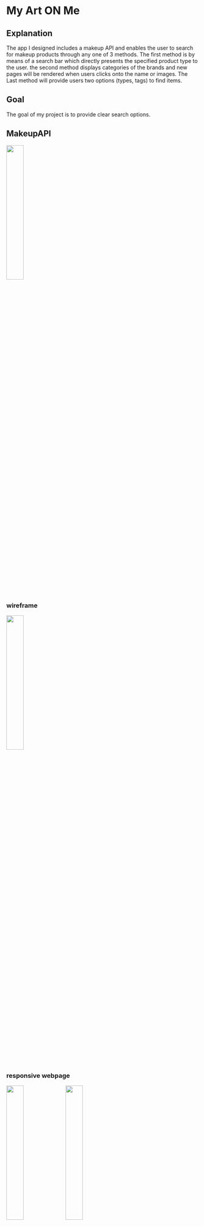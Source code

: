 # My Art ON Me

## Explanation 
The app I designed includes a makeup API and enables the user to search for makeup 
products through any one of 3 methods. 
The first method is by means of a search bar which directly presents the specified 
product type to the user. 
 the second method displays categories of the brands and 
new pages will be rendered when users clicks onto the name or images. 
The Last method will provide users two options (types, tags) to find items.

## Goal 
The goal of my project is to provide clear search options. 

## MakeupAPI

<img src ="https://user-images.githubusercontent.com/78921554/180812134-c8122664-d4dd-422c-9b4f-5e6c408ed17b.jpeg" width="30%">

### wireframe
<img src = "https://user-images.githubusercontent.com/78921554/180811655-2150b5c9-091e-4a3b-a1f5-13ef5979dae4.jpg" width="30%">

### responsive webpage
<img src = "https://user-images.githubusercontent.com/78921554/180812552-1f92a78a-050f-473f-abae-a093f9d0bbd4.jpeg" width="30%">

<img src = "https://user-images.githubusercontent.com/78921554/180812573-28927906-f568-4df9-82d9-4c9bb21a1b6b.png" width="30%">

##SWOT Analysis
S: Minimal design will allow users to navigate and find items quicker. W: Unclear target, lack of options (vegan, organic, and HMO free). O: On the main page, by adding images, companies will have more opportunities to promote themselves, especially if the images are of healthy products, such as vegan, organic or HMO free . T: There are many competitors that offer a large variety of healthy options

